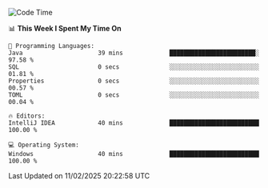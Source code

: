 
<!--START_SECTION:waka-->
![Code Time](http://img.shields.io/badge/Code%20Time-735%20hrs%2040%20mins-blue)

📊 **This Week I Spent My Time On** 

```text
💬 Programming Languages: 
Java                     39 mins             ████████████████████████░   97.58 % 
SQL                      0 secs              ░░░░░░░░░░░░░░░░░░░░░░░░░   01.81 % 
Properties               0 secs              ░░░░░░░░░░░░░░░░░░░░░░░░░   00.57 % 
TOML                     0 secs              ░░░░░░░░░░░░░░░░░░░░░░░░░   00.04 % 

🔥 Editors: 
IntelliJ IDEA            40 mins             █████████████████████████   100.00 % 

💻 Operating System: 
Windows                  40 mins             █████████████████████████   100.00 % 
```


 Last Updated on 11/02/2025 20:22:58 UTC
<!--END_SECTION:waka-->
